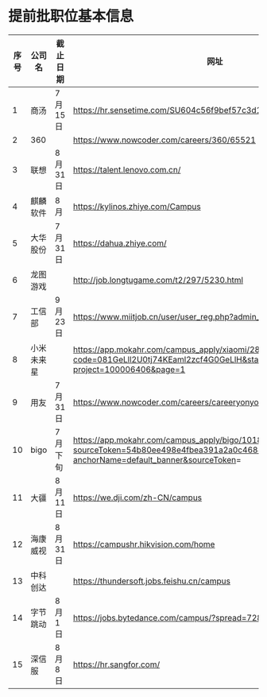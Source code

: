 # 提前批职位基本信息

| 序号 | 公司名     | 截止日期   | 网址                                                                                                                                       | 宣讲时间         |
| ---- | ---------- | ---------- | ------------------------------------------------------------------------------------------------------------------------------------------ | ---------------- |
| 1    | 商汤       | 7 月 15 日 | <https://hr.sensetime.com/SU604c56f9bef57c3d1a752c60/pb/school.html>                                                                       |                  |
| 2    | 360        |            | <https://www.nowcoder.com/careers/360/65521>                                                                                               |                  |
| 3    | 联想       | 8 月 31 日 | <https://talent.lenovo.com.cn/>                                                                                                            |                  |
| 4    | 麒麟软件   | 8 月       | <https://kylinos.zhiye.com/Campus>                                                                                                         |                  |
| 5    | 大华股份   | 7 月 31 日 | <https://dahua.zhiye.com/>                                                                                                                 |                  |
| 6    | 龙图游戏   |            | <http://job.longtugame.com/t2/297/5230.html>                                                                                               |                  |
| 7    | 工信部     | 9 月 23 日 | <https://www.miitjob.cn/user/user_reg.php?admin_id=47>                                                                                     |                  |
| 8    | 小米未来星 |            | <https://app.mokahr.com/campus_apply/xiaomi/286?code=081GeLll2U0tj74KEaml2zcf4G0GeLlH&state=personalCenter#/jobs?project=100006406&page=1> |                  |
| 9    | 用友       | 7 月 31 日 | <https://www.nowcoder.com/careers/careeryonyoucom/65216>                                                                                   |                  |
| 10   | bigo       | 7 月下旬   | <https://app.mokahr.com/campus_apply/bigo/1018?sourceToken=54b80ee498e4fbea391a2a0c46885c72#/?anchorName=default_banner&sourceToken>=      |                  |
| 11   | 大疆       | 8 月 11 日 | <https://we.dji.com/zh-CN/campus>                                                                                                          | 2021/7/20-20：00 |
| 12   | 海康威视   | 8 月 31 日 | <https://campushr.hikvision.com/home>                                                                                                      |                  |
| 13   | 中科创达   |            | <https://thundersoft.jobs.feishu.cn/campus>                                                                                                |                  |
| 14   | 字节跳动   | 8 月 1 日  | <https://jobs.bytedance.com/campus/?spread=728BR6V>                                                                                        |                  |
| 15   | 深信服     | 8 月 8 日  | <https://hr.sangfor.com/>                                                                                                                  | 2021/7/22-19：00 |
